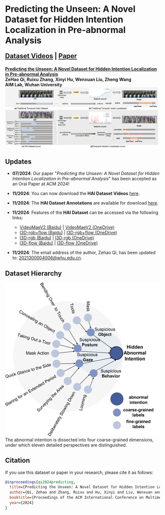 # Predicting the Unseen: A Novel Dataset for Hidden Intention Localization in Pre-abnormal Analysis

<p style="font-size: 1.5em; font-weight: bold;">
  <a href="https://pan.baidu.com/s/1B8Ngg0LGWeeBCrEcE7QoRg?pwd=8slw">Dataset Videos</a> | <a href="https://dl.acm.org/doi/10.1145/3664647.3681113">Paper</a>
</p>

**[Predicting the Unseen: A Novel Dataset for Hidden Intention Localization in Pre-abnormal Analysis](https://dl.acm.org/doi/pdf/10.1145/3664647.3681113)**  
**ZeHao Qi, Ruixu Zhang, Xinyi Hu, Wenxuan Liu, Zheng Wang**  
**AIM Lab, Wuhan University**  
![Example Image](introduction16.png)

## **Updates**
- **07/2024**: Our paper "*Predicting the Unseen: A Novel Dataset for Hidden Intention Localization in Pre-abnormal Analysis*" has been accepted as an Oral Paper at ACM 2024!
- **11/2024**: You can now download the **HAI Dataset Videos** [here](https://HAI_Videos下载链接).
- **11/2024**: The **HAI Dataset Annotations** are available for download [here](https://pan.baidu.com/s/1B8Ngg0LGWeeBCrEcE7QoRg?pwd=8slw).
- **11/2024**: Features of the **HAI Dataset** can be accessed via the following links:
  - [VideoMaeV2 (Baidu)](https://pan.baidu.com/s/1QDsAOGoXRSTMH4NZyMZDCw?pwd=bgbi) | [VideoMaeV2 (OneDrive)](https://1drv.ms/u/c/cc512d5e61dad4e5/ETbP2ihl26JLhNja3mga0jcBQwONci-6hC6wH1_7im6HGw?e=0McIFc)
  - [I3D-rgb+flow (Baidu)](https://pan.baidu.com/s/1AfhGRFTBCZYsESn96IwsFg?pwd=porg) | [I3D-rgb+flow (OneDrive)](https://1drv.ms/u/c/cc512d5e61dad4e5/EaLb2C7lyMJNktVV80YbXPQBbmnNa7eVdixne5l-6UwyCA?e=xjpCvk)
  - [I3D-rgb (Baidu)](https://pan.baidu.com/s/1iyFTkOYOvk1HAWDWmKEsIQ?pwd=grmv) | [I3D-rgb (OneDrive)](https://1drv.ms/u/c/cc512d5e61dad4e5/EdNecZMnW1ZIllzhIX67WjYBvG8BCltj35fK_QEVm3RR1w?e=yfYQ65)
  - [I3D-flow (Baidu)](https://pan.baidu.com/s/14EFe4IQpQ2Knd3b_F7UsCg?pwd=o4ej) | [I3D-flow (OneDrive)](https://1drv.ms/u/c/cc512d5e61dad4e5/EdfyxiXlerRJhF0AvdujltkBYxjBa_1D_C5XIeXmQaKMzg?e=0ip7PH)

- **11/2024**: The email address of the author, Zehao Qi, has been updated to: [2021300004006@whu.edu.cn](mailto:2021300004006@whu.edu.cn).

## **Dataset Hierarchy**
![Example2 Image](labeltree05.png)  
The abnormal intention is dissected into four coarse-grained dimensions, under which eleven detailed perspectives are distinguished.

## **Citation**
If you use this dataset or paper in your research, please cite it as follows:

```bibtex
@inproceedings{qi2024predicting,
  title={Predicting the Unseen: A Novel Dataset for Hidden Intention Localization in Pre-abnormal Analysis},
  author={Qi, Zehao and Zhang, Ruixu and Hu, Xinyi and Liu, Wenxuan and Wang, Zheng},
  booktitle={Proceedings of the ACM International Conference on Multimedia (ACM MM)},
  year={2024}
}
